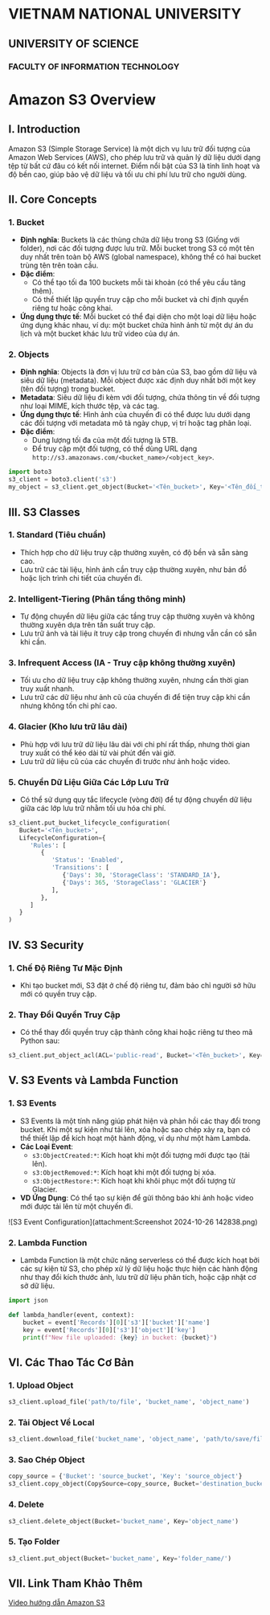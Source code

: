 # VIETNAM NATIONAL UNIVERSITY
## UNIVERSITY OF SCIENCE
### FACULTY OF INFORMATION TECHNOLOGY

# Amazon S3 Overview

## I. Introduction
Amazon S3 (Simple Storage Service) là một dịch vụ lưu trữ đối tượng của Amazon Web Services (AWS), cho phép lưu trữ và quản lý dữ liệu dưới dạng tệp từ bất cứ đâu có kết nối internet. Điểm nổi bật của S3 là tính linh hoạt và độ bền cao, giúp bảo vệ dữ liệu và tối ưu chi phí lưu trữ cho người dùng.

## II. Core Concepts

### 1. Bucket
- **Định nghĩa**: Buckets là các thùng chứa dữ liệu trong S3 (Giống với folder), nơi các đối tượng được lưu trữ. Mỗi bucket trong S3 có một tên duy nhất trên toàn bộ AWS (global namespace), không thể có hai bucket trùng tên trên toàn cầu.
- **Đặc điểm**:
  - Có thể tạo tối đa 100 buckets mỗi tài khoản (có thể yêu cầu tăng thêm).
  - Có thể thiết lập quyền truy cập cho mỗi bucket và chỉ định quyền riêng tư hoặc công khai.
- **Ứng dụng thực tế**: Mỗi bucket có thể đại diện cho một loại dữ liệu hoặc ứng dụng khác nhau, ví dụ: một bucket chứa hình ảnh từ một dự án du lịch và một bucket khác lưu trữ video của dự án.

### 2. Objects
- **Định nghĩa**: Objects là đơn vị lưu trữ cơ bản của S3, bao gồm dữ liệu và siêu dữ liệu (metadata). Mỗi object được xác định duy nhất bởi một key (tên đối tượng) trong bucket.
- **Metadata**: Siêu dữ liệu đi kèm với đối tượng, chứa thông tin về đối tượng như loại MIME, kích thước tệp, và các tag.
- **Ứng dụng thực tế**: Hình ảnh của chuyến đi có thể được lưu dưới dạng các đối tượng với metadata mô tả ngày chụp, vị trí hoặc tag phân loại.
- **Đặc điểm**:
  - Dung lượng tối đa của một đối tượng là 5TB.
  - Để truy cập một đối tượng, có thể dùng URL dạng `http://s3.amazonaws.com/<bucket_name>/<object_key>`.

```python
import boto3
s3_client = boto3.client('s3')
my_object = s3_client.get_object(Bucket='<Tên_bucket>', Key='<Tên_đối_tượng>')
```

## III. S3 Classes

### 1. Standard (Tiêu chuẩn)
- Thích hợp cho dữ liệu truy cập thường xuyên, có độ bền và sẵn sàng cao.
- Lưu trữ các tài liệu, hình ảnh cần truy cập thường xuyên, như bản đồ hoặc lịch trình chi tiết của chuyến đi.

### 2. Intelligent-Tiering (Phân tầng thông minh)
- Tự động chuyển dữ liệu giữa các tầng truy cập thường xuyên và không thường xuyên dựa trên tần suất truy cập.
- Lưu trữ ảnh và tài liệu ít truy cập trong chuyến đi nhưng vẫn cần có sẵn khi cần.

### 3. Infrequent Access (IA - Truy cập không thường xuyên)
- Tối ưu cho dữ liệu truy cập không thường xuyên, nhưng cần thời gian truy xuất nhanh.
- Lưu trữ các dữ liệu như ảnh cũ của chuyến đi để tiện truy cập khi cần nhưng không tốn chi phí cao.

### 4. Glacier (Kho lưu trữ lâu dài)
- Phù hợp với lưu trữ dữ liệu lâu dài với chi phí rất thấp, nhưng thời gian truy xuất có thể kéo dài từ vài phút đến vài giờ.
- Lưu trữ dữ liệu cũ của các chuyến đi trước như ảnh hoặc video.

### 5. Chuyển Dữ Liệu Giữa Các Lớp Lưu Trữ
- Có thể sử dụng quy tắc lifecycle (vòng đời) để tự động chuyển dữ liệu giữa các lớp lưu trữ nhằm tối ưu hóa chi phí.

```python
s3_client.put_bucket_lifecycle_configuration(
   Bucket='<Tên_bucket>',
   LifecycleConfiguration={
      'Rules': [
         {
            'Status': 'Enabled',
            'Transitions': [
               {'Days': 30, 'StorageClass': 'STANDARD_IA'},
               {'Days': 365, 'StorageClass': 'GLACIER'}
            ],
         },
      ]
   }
)
```

## IV. S3 Security

### 1. Chế Độ Riêng Tư Mặc Định
- Khi tạo bucket mới, S3 đặt ở chế độ riêng tư, đảm bảo chỉ người sở hữu mới có quyền truy cập.

### 2. Thay Đổi Quyền Truy Cập
- Có thể thay đổi quyền truy cập thành công khai hoặc riêng tư theo mã Python sau:

```python
s3_client.put_object_acl(ACL='public-read', Bucket='<Tên_bucket>', Key='<Tên_đối_tượng>')
```

## V. S3 Events và Lambda Function

### 1. S3 Events
- S3 Events là một tính năng giúp phát hiện và phản hồi các thay đổi trong bucket. Khi một sự kiện như tải lên, xóa hoặc sao chép xảy ra, bạn có thể thiết lập để kích hoạt một hành động, ví dụ như một hàm Lambda.
- **Các Loại Event**:
  - `s3:ObjectCreated:*`: Kích hoạt khi một đối tượng mới được tạo (tải lên).
  - `s3:ObjectRemoved:*`: Kích hoạt khi một đối tượng bị xóa.
  - `s3:ObjectRestore:*`: Kích hoạt khi khôi phục một đối tượng từ Glacier.
- **VD Ứng Dụng**: Có thể tạo sự kiện để gửi thông báo khi ảnh hoặc video mới được tải lên từ một chuyến đi.

![S3 Event Configuration](attachment:Screenshot 2024-10-26 142838.png)

### 2. Lambda Function
- Lambda Function là một chức năng serverless có thể được kích hoạt bởi các sự kiện từ S3, cho phép xử lý dữ liệu hoặc thực hiện các hành động như thay đổi kích thước ảnh, lưu trữ dữ liệu phân tích, hoặc cập nhật cơ sở dữ liệu.

```python
import json

def lambda_handler(event, context):
    bucket = event['Records'][0]['s3']['bucket']['name']
    key = event['Records'][0]['s3']['object']['key']
    print(f"New file uploaded: {key} in bucket: {bucket}")
```

## VI. Các Thao Tác Cơ Bản

### 1. Upload Object
```python
s3_client.upload_file('path/to/file', 'bucket_name', 'object_name')
```

### 2. Tải Object Về Local
```python
s3_client.download_file('bucket_name', 'object_name', 'path/to/save/file')
```

### 3. Sao Chép Object
```python
copy_source = {'Bucket': 'source_bucket', 'Key': 'source_object'}
s3_client.copy_object(CopySource=copy_source, Bucket='destination_bucket', Key='destination_object')
```

### 4. Delete
```python
s3_client.delete_object(Bucket='bucket_name', Key='object_name')
```

### 5. Tạo Folder
```python
s3_client.put_object(Bucket='bucket_name', Key='folder_name/')
```

## VII. Link Tham Khảo Thêm
[Video hướng dẫn Amazon S3](https://www.youtube.com/watch?v=tfU0JEZjcsg&list=PL9nWRykSBSFgTXMWNvNufDZnwhHrwmWtb&index=1)
